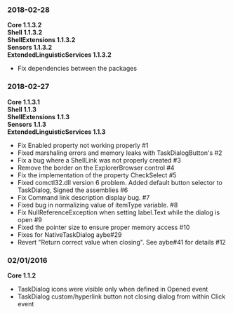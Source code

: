### 2018-02-28  
**Core 1.1.3.2**  
**Shell 1.1.3.2**  
**ShellExtensions 1.1.3.2**  
**Sensors 1.1.3.2**  
**ExtendedLinguisticServices 1.1.3.2**  
- Fix dependencies between the packages

### 2018-02-27  
**Core 1.1.3.1**  
**Shell 1.1.3**  
**ShellExtensions 1.1.3**  
**Sensors 1.1.3**  
**ExtendedLinguisticServices 1.1.3**  
- Fix Enabled property not working properly #1
- Fixed marshaling errors and memory leaks with TaskDialogButton's #2
- Fix a bug where a ShellLink was not properly created #3
- Remove the border on the ExplorerBrowser control #4
- Fix the implementation of the property CheckSelect #5
- Fixed comctl32.dll version 6 problem. Added default button selector to TaskDialog, Signed the assemblies #6
- Fix Command link description display bug. #7
- Fixed bug in normalizing value of itemType variable. #8
- Fix NullReferenceException when setting label.Text while the dialog is open #9
- Fixed the pointer size to ensure proper memory access #10
- Fixes for NativeTaskDialog aybe#29
- Revert "Return correct value when closing". See aybe#41 for details #12

### 02/01/2016  
**Core 1.1.2**  
- TaskDialog icons were visible only when defined in Opened event
- TaskDialog custom/hyperlink button not closing dialog from within Click event
